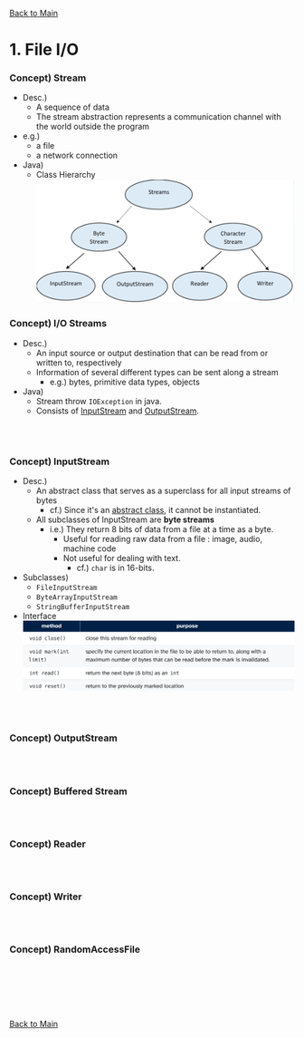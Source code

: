 [Back to Main](../main.md)

# 1. File I/O

### Concept) Stream
- Desc.) 
  - A sequence of data
  - The stream abstraction represents a communication channel with the world outside the program
- e.g.)
  - a file
  - a network connection
- Java)
  - Class Hierarchy   
    ![](../images/01/001.png)

### Concept) I/O Streams
- Desc.)
  - An input source or output destination that can be read from or written to, respectively
  - Information of several different types can be sent along a stream
    - e.g.) bytes, primitive data types, objects
- Java)
  - Stream throw `IOException` in java.
  - Consists of [InputStream](#concept-inputstream) and [OutputStream](#concept-outputstream).


<br><br>

### Concept) InputStream
- Desc.)
  - An abstract class that serves as a superclass for all input streams of bytes
    - cf.) Since it's an [abstract class](https://github.com/JoonHyeok-hozy-Kim/program_languages/blob/main/Java/BigJavaRebuild0507/notes/ch_09/sub_04/note.md#concept-abstract-class--abstract-method), it cannot be instantiated.
  - All subclasses of InputStream are **byte streams**
    - i.e.) They return 8 bits of data from a file at a time as a byte.
      - Useful for reading raw data from a file : image, audio, machine code
      - Not useful for dealing with text.
        - cf.) `char` is in 16-bits.
- Subclasses)
  - `FileInputStream`
  - `ByteArrayInputStream`
  - `StringBufferInputStream`
- Interface   
  ![](../images/01/002.png)
  


<br><br>

### Concept) OutputStream


<br><br>

### Concept) Buffered Stream


<br><br>

### Concept) Reader


<br><br>

### Concept) Writer


<br><br>

### Concept) RandomAccessFile


<br><br>

















<br><br>

[Back to Main](../main.md)